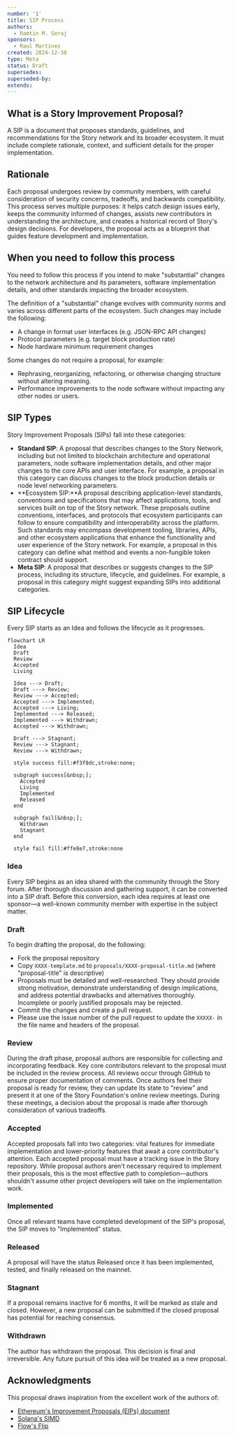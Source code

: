 ```yaml
---
number: '1'
title: SIP Process
authors:
  - Ramtin M. Seraj
sponsors: 
  - Raul Martinez
created: 2024-12-30
type: Meta
status: Draft
supersedes: 
superseded-by: 
extends: 
---
```


## What is a Story Improvement Proposal?

A SIP is a document that proposes standards, guidelines, and recommendations for the Story network and its broader ecosystem. It must include complete rationale, context, and sufficient details for the proper implementation.

## Rationale

Each proposal undergoes review by community members, with careful consideration of security concerns, tradeoffs, and backwards compatibility. This process serves multiple purposes: it helps catch design issues early, keeps the community informed of changes, assists new contributors in understanding the architecture, and creates a historical record of Story's design decisions. For developers, the proposal acts as a blueprint that guides feature development and implementation.

## When you need to follow this process

You need to follow this process if you intend to make "substantial" changes to
the network architecture and its parameters, software implementation details, and other standards impacting the broader ecosystem. 

The definition of a "substantial" change evolves with community norms and varies across different parts of the ecosystem. Such changes may include the following:

- A change in format user interfaces (e.g. JSON-RPC API changes)
- Protocol parameters (e.g. target block production rate)
- Node hardware minimum requirement changes

Some changes do not require a proposal, for example:

- Rephrasing, reorganizing, refactoring, or otherwise changing structure without altering meaning.
- Performance improvements to the node software without impacting any other nodes or users.

## SIP Types

Story Improvement Proposals (SIPs) fall into these categories:

- **Standard SIP**: A proposal that describes changes to the Story Network, including but not limited to blockchain architecture and operational parameters, node software implementation details, and other major changes to the core APIs and user interface. For example, a proposal in this category can discuss changes to the block production details or node level networking parameters.
- **Ecosystem SIP:**A proposal describing application-level standards, conventions and specifications that may affect applications, tools, and services built on top of the Story network. These proposals outline conventions, interfaces, and protocols that ecosystem participants can follow to ensure compatibility and interoperability across the platform.  Such standards may encompass development tooling, libraries, APIs, and other ecosystem applications that enhance the functionality and user experience of the Story network. For example, a proposal in this category can define what method and events a non-fungible token contract should support.
- **Meta SIP**: A proposal that describes or suggests changes to the SIP process, including its structure, lifecycle, and guidelines. For example, a proposal in this category might suggest expanding SIPs into additional categories.

## SIP Lifecycle

Every SIP starts as an Idea and follows the lifecycle as it progresses.

```mermaid
flowchart LR
  Idea
  Draft
  Review
  Accepted
  Living

  Idea ---> Draft;
  Draft ---> Review;
  Review ---> Accepted;
  Accepted ---> Implemented;
  Accepted ---> Living;
  Implemented ---> Released;
  Implemented ---> Withdrawn;
  Accepted ---> Withdrawn;

  Draft ---> Stagnant;
  Review ---> Stagnant;
  Review ---> Withdrawn;

  style success fill:#f3f8dc,stroke:none;
  
  subgraph success[&nbsp;];
    Accepted
    Living
    Implemented
    Released
  end
  
  subgraph fail[&nbsp;];
    Withdrawn
    Stagnant
  end

  style fail fill:#ffe8e7,stroke:none
```

### Idea

Every SIP begins as an idea shared with the community through the Story forum. After thorough discussion and gathering support, it can be converted into a SIP draft. Before this conversion, each idea requires at least one sponsor—a well-known community member with expertise in the subject matter. 

### Draft

To begin drafting the proposal, do the following:

- Fork the proposal repository
- Copy `XXXX-template.md` to `proposals/XXXX-proposal-title.md` (where "proposal-title" is descriptive)
- Proposals must be detailed and well-researched. They should provide strong motivation, demonstrate understanding of design implications, and address potential drawbacks and alternatives thoroughly. Incomplete or poorly justified proposals may be rejected. 
- Commit the changes and create a pull request.
- Please use the issue number of the pull request to update the `XXXXX-` in the file name and headers of the proposal.

### Review

During the draft phase, proposal authors are responsible for collecting and incorporating feedback. Key core contributors relevant to the proposal must be included in the review process. All reviews occur through GitHub to ensure proper documentation of comments. Once authors feel their proposal is ready for review, they can update its state to "review" and present it at one of the Story Foundation's online review meetings. During these meetings, a decision about the proposal is made after thorough consideration of various tradeoffs. 

### Accepted

Accepted proposals fall into two categories: vital features for immediate implementation and lower-priority features that await a core contributor's attention. Each accepted proposal must have a tracking issue in the Story repository. While proposal authors aren't necessary required to implement their proposals, this is the most effective path to completion—authors shouldn't assume other project developers will take on the implementation work.

### Implemented

Once all relevant teams have completed development of the SIP's proposal, the SIP moves to "Implemented" status.

### Released

A proposal will have the status Released once it has been implemented, tested, and finally released on the mainnet.

### Stagnant

If a proposal remains inactive for 6 months, it will be marked as stale and closed. However, a new proposal can be submitted if the closed proposal has potential for reaching consensus.

### Withdrawn

The author has withdrawn the proposal. This decision is final and irreversible. Any future pursuit of this idea will be treated as a new proposal.

## Acknowledgments

This proposal draws inspiration from the excellent work of the authors of:

- [Ethereum's Improvement Proposals (EIPs) document](https://eips.ethereum.org/EIPS/eip-1)
- [Solana's SIMD](https://github.com/solana-foundation/solana-improvement-documents/blob/main/proposals/0001-simd-process.md)
- [Flow's Flip](https://github.com/onflow/flips)
